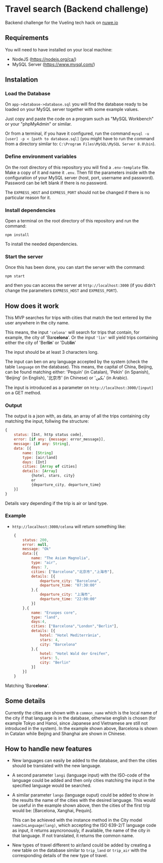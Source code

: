 # Travel search (Backend challenge)
Backend challenge for the Vueling tech hack on [nuwe.io](https://nuwe.io/dev/competitions/vueling-tech-hack/travel-search-backend-challenge)


## Requirements
You will need to have installed on your local machine:
* NodeJS (https://nodejs.org/ca/)
* MySQL Server (https://www.mysql.com/)

## Instalation
### Load the Database
On `app->database->database.sql` you will find the database ready to be loaded on your MySQL server together with some example values.

Just copy and paste the code on a program such as "MySQL Workbench" or your "phpMyAdmin" or similar.

Or from a terminal, if you have it configured, run the command `mysql -u [user] -p < [path to database.sql]` (you might have to run the command from a directory similar to: `C:\Program Files\MySQL\MySQL Server 8.0\bin`). 

### Define environment variables
On the root directory of this repository you will find a `.env-template` file. Make a copy of it and name it `.env`. Then fill the parameters inside with the configuration of your MySQL server (host, port, username and password). Password can be left blank if there is no password.

The `EXPRESS_HOST` and `EXPRESS_PORT` should not be changed if there is no particular reason for it.

### Install dependencies
Open a terminal on the root directory of this repository and run the command:

    npm install

To install the needed dependencies.

### Start the server
Once this has been done, you can start the server with the command:

    npm start

and then you can access the server at `http://localhost:3000` (if you didn't change the parameters `EXPRESS_HOST` and `EXPRESS_PORT`).

## How does it work
This MVP searches for trips with cities that match the text entered by the user anywhere in the city name.

This means, the input `'celona'` will search for trips that contain, for example, the city of 'Bar**celona**'. Or the input `'lin'` will yield trips containing either the city of 'Ber**lin**' or 'Dub**lin**'

The input should be at least 3 characters long.

The input can ben on any language accepted by the system (check the table `language` on the database). This means, the capital of China, Beijing, can be found matching either: 'Pequín' (in Catalan), 'Pekín' (in Spanish), 'Beijing' (in English), '北京市' (in Chinese) or 'بكين' (in Arabic).

The input is introduced as a parameter on `http://localhost:3000/[input]` on a GET method.

### Output

The output is a json with, as data, an array of all the trips containing city matching the input, follwing the structure:
```javascript
{
    status: [Int, http status code],
    error: [if any: {message: error_message}],
    message: [if any: String],
    data: [{
        name: [String]
        type: [air/land]
        days: [Int]
        cities: [Array of cities]
        details: [Array]
            {hotel, stars, city}
            or
            {departure_city, departure_time}
    }]
}
```

Details vary depending if the trip is air or land type.

### Example

- `http://localhost:3000/celona` will return something like:
```js
    {
        status: 200,
        error: null,
        message: "Ok"
        data:[{
            name: "The Asian Magnolia",
            type: "air",
            days: 7,
            cities: ["Barcelona","北京市","上海市"],
            details: [{
                departure_city: "Barcelona",
                departure_time: "07:30:00"
            },{
                departure_city: "上海市",
                departure_time: "22:00:00"
            }]
        },{
            name: "Eruopes core",
            type: "land",
            days:4,
            cities: ["Barcelona","London","Berlin"],
            details: [{
                hotel: "Hotel Mediterrània",
                stars: 4,
                city: "Barcelona"
            },{
                hotel: "Hotel Wald der Greifen",
                stars: 5,
                city: "Berlin"
            }]
        }]
    }
```
Matching 'Bar**celona**'.

## Some details

Currently the cities are shown with a `common_name` which is the local name of the city if that language is in the database, otherwise english is chosen (for example Tokyo and Hanoi, since Japanese and Vietnamese are still not introduced in the system). In the example shown above, Barcelona is shown in Catalan while Beijing and Shanghai are shown in Chinese.

## How to handle new features

- New languages can easily be added to the database, and then the cities should be translated with the new language.

- A second parameter `langi` (language input) with the ISO-code of the language could be added and then only cities matching the input in the specified language would be searched.

    <!-- This could be achieved adding a simple condition (`WHERE language='langi'`) to the query searching for matches on cities. -->

- A similar parameter `lango` (language ouput) could be added to show in the results the name of the cities with the desired language. This would be useful in the example shown above, then the cities of the first trip would be: [Barcelona, Xanghai, Pequín].

    This can be achieved with the instance method in the City model `nameInLanguage(lang)`, which accepting the ISO 639-2/T language code as input, it returns asyncronously, if available, the name of the city in that language. If not translated, it returns the common name.

- New types of travel different to air/land could be added by creating a new table on the database similar to `trip_land` or `trip_air` with the corresponding details of the new type of travel.